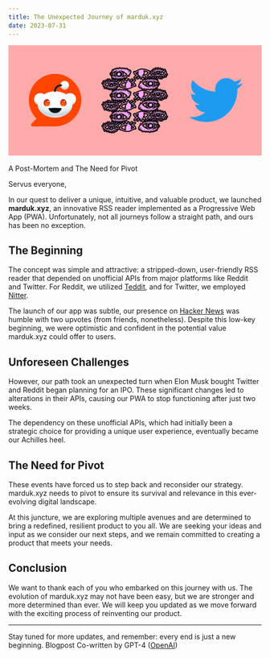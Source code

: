 ```yaml
---
title: The Unexpected Journey of marduk.xyz
date: 2023-07-31
---
```


![](./banner.png)

A Post-Mortem and The Need for Pivot

Servus everyone,

In our quest to deliver a unique, intuitive, and valuable product, we launched **marduk.xyz**, an innovative RSS reader implemented as a Progressive Web App (PWA). Unfortunately, not all journeys follow a straight path, and ours has been no exception.

## The Beginning

The concept was simple and attractive: a stripped-down, user-friendly RSS reader that depended on unofficial APIs from major platforms like Reddit and Twitter. For Reddit, we utilized [Teddit](https://teddit.net/), and for Twitter, we employed [Nitter](https://nitter.net/).

The launch of our app was subtle, our presence on [Hacker News](https://news.ycombinator.com/) was humble with two upvotes (from friends, nonetheless). Despite this low-key beginning, we were optimistic and confident in the potential value marduk.xyz could offer to users.

## Unforeseen Challenges

However, our path took an unexpected turn when Elon Musk bought Twitter and Reddit began planning for an IPO. These significant changes led to alterations in their APIs, causing our PWA to stop functioning after just two weeks.

The dependency on these unofficial APIs, which had initially been a strategic choice for providing a unique user experience, eventually became our Achilles heel.

## The Need for Pivot

These events have forced us to step back and reconsider our strategy. marduk.xyz needs to pivot to ensure its survival and relevance in this ever-evolving digital landscape.

At this juncture, we are exploring multiple avenues and are determined to bring a redefined, resilient product to you all. We are seeking your ideas and input as we consider our next steps, and we remain committed to creating a product that meets your needs.

## Conclusion

We want to thank each of you who embarked on this journey with us. The evolution of marduk.xyz may not have been easy, but we are stronger and more determined than ever. We will keep you updated as we move forward with the exciting process of reinventing our product.

---

Stay tuned for more updates, and remember: every end is just a new beginning.
Blogpost Co-written by GPT-4 ([OpenAI](https://chat.openai.com/?model=gpt-4))
